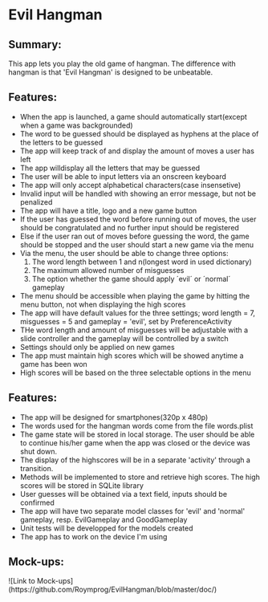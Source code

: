Evil Hangman
===========

<h2>Summary:</h2>
This app lets you play the old game of hangman. The difference with hangman is that 'Evil Hangman' is designed to be unbeatable. 

<h2>Features:</h2>

- When the app is launched, a game should automatically start(except when a game was backgrounded)
- The word to be guessed should be displayed as hyphens at the place of the letters to be guessed
- The app will keep track of and display the amount of moves a user has left
- The app willdisplay all the letters that may be guessed
- The user will be able to input letters via an onscreen keyboard
- The app will only accept alphabetical characters(case insensetive)
- Invalid input will be handled with showing an error message, but not be penalized
- The app will have a title, logo and a new game button
- If the user has guessed the word before running out of moves, the user should be congratulated and no further input should be registered
- Else if the user ran out of moves before guessing the word, the game should be stopped and the user should start a new game via the menu
- Via the menu, the user should be able to change three options: 
  1. The word length between 1 and n(longest word in used dictionary)
  2. The maximum allowed number of misguesses
  3. The option whether the game should apply ´evil´ or ´normal´ gameplay
- The menu should be accessible when playing the game by hitting the menu button, not when displaying the high scores
- The app will have default values for the three settings; word length = 7, misguesses = 5 and gameplay = 'evil', set by PreferenceActivity
- THe word length and amount of misguesses will be adjustable with a slide controller and the gameplay will be controlled by a switch
- Settings should only be applied on new games
- The app must maintain high scores which will be showed anytime a game has been won
- High scores will be based on the three selectable options in the menu

<h2>Features:</h2>

- The app will be designed for smartphones(320p x 480p)
- The words used for the hangman words come from the file words.plist
- The game state will be stored in local storage. The user should be able to continue his/her game when the app was closed or the device was shut down.
- The display of the highscores will be in a separate 'activity' through a transition.
- Methods will be implemented to store and retrieve high scores. The high scores will be stored in SQLite library
- User guesses will be obtained via a text field, inputs should be confirmed
- The app will have two separate model classes for 'evil' and 'normal' gameplay, resp. EvilGameplay and GoodGameplay
- Unit tests will be developped for the models created
- The app has to work on the device I'm using

<h2>Mock-ups:</h2>
![Link to Mock-ups](https://github.com/Roymprog/EvilHangman/blob/master/doc/)
